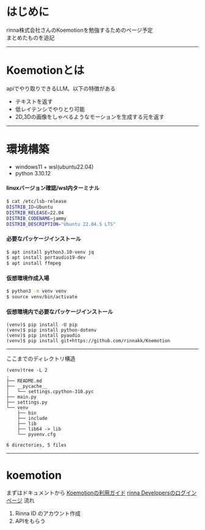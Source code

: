 # はじめに
rinna株式会社さんのKoemotionを勉強するためのページ予定  
まとめたものを追記

---
# Koemotionとは

apiでやり取りできるLLM。以下の特徴がある
- テキストを返す
- 低レイテンシでやりとり可能
- 2D,3Dの画像をしゃべるようなモーションを生成する元を返す

---
# 環境構築
- windows11 + wsl(ubuntu22.04)
- python 3.10.12

#### linuxバージョン確認/wsl内ターミナル
```bash
$ cat /etc/lsb-release
DISTRIB_ID=Ubuntu
DISTRIB_RELEASE=22.04
DISTRIB_CODENAME=jammy
DISTRIB_DESCRIPTION="Ubuntu 22.04.5 LTS"
```

#### 必要なパッケージインストール
```bash
$ apt install python3.10-venv jq
$ apt install portaudio19-dev
$ apt install ffmpeg
```

#### 仮想環境作成入場
```bash
$ python3 -m venv venv
$ source venv/bin/activate
```
#### 仮想環境内で必要なパッケージインストール
```
(venv)$ pip install -U pip
(venv)$ pip install python-dotenv
(venv)$ pip install pyaudio
(venv)$ pip install git+https://github.com/rinnakk/Koemotion
```



---
ここまでのディレクトリ構造
```
(venv)tree -L 2
.
├── README.md
├── __pycache__
│   └── settings.cpython-310.pyc
├── main.py
├── settings.py
└── venv
    ├── bin
    ├── include
    ├── lib
    ├── lib64 -> lib
    └── pyvenv.cfg

6 directories, 5 files
```
---

# koemotion
まずはドキュメントから
[Koemotionの利用ガイド](https://koemotion.rinna.co.jp/guide)
[rinna Developersのログインページ](https://developers.rinna.co.jp/ja-jp/signin)
流れ
1. Rinna ID のアカウント作成
1. APIをもらう





